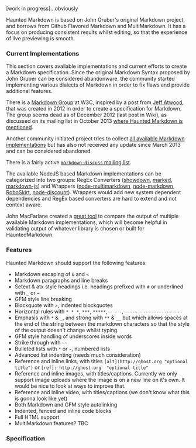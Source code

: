 [work in progress]...obviously

Haunted Markdown is based on John Gruber's original Markdown project, and borrows from Github Flavored Markdown and MultiMarkdown. It has a focus on producing consistent results whilst editing, so that the experience of live previewing is smooth.

### Current Implementations

This section covers available implementations and current efforts to create a Markdown specification. Since the original Markdown Syntax proposed by John Gruber can be considered abandonware, the community started implementing various dialects of Markdown in order to fix flaws and provide additional features. 

There is a [Markdown Group](http://www.w3.org/community/markdown/) at W3C, inspired by a post from [Jeff Atwood](http://www.codinghorror.com/blog/2012/10/the-future-of-markdown.html), that was created in 2012 in order to create a specification for Markdown. The group seems dead as of December 2012 (last post in Wiki), as discussed on its mailing list in October 2013 [where Haunted Markdown is mentioned](http://lists.w3.org/Archives/Public/public-markdown/2013Oct/0004.html).

Another community initiated project tries to collect [all available Markdown implementations](https://github.com/markdown/markdown.github.com/wiki/Implementations) but has also not received any update since March 2013 and can be considered abandoned.

There is a fairly active [`markdown-discuss` mailing list](http://six.pairlist.net/pipermail/markdown-discuss/).

The available NodeJS based Markdown implementations can be categorized into two groups: RegEx Converters ([showdown](https://github.com/coreyti/showdown), [marked](https://github.com/chjj/marked), [markdown-js](https://github.com/evilstreak/markdown-js)) and Wrappers ([node-multimarkdown](https://github.com/dtjm/node-multimarkdown), [node-markdown](https://github.com/andris9/node-markdown), [RoboSkirt](https://github.com/benmills/robotskirt), [node-discount](https://github.com/visionmedia/node-discount)). Wrappers would add new system dependent dependencies and RegEx based converters are hard to extend and not context aware.

John MacFarlane created a [great tool](http://johnmacfarlane.net/babelmark2/) to compare the output of multiple available Markdown implementations, which will become helpful in validating output of whatever library is chosen or built for HauntedMarkdown.

### Features

Haunted Markdown should support the following features:

* Markdown escaping of `&` and `<`
* Markdown paragraphs and line breaks
* Setext & atx style headings i.e. headings prefixed with `#` or underlined with `_` or `=`
* GFM style line breaking
* Blockquote with `>`, indented blockquotes 
* Horizontal rules with `* * *`, `***`, `*****`, `- - -`, `----------------------`
* Emphasis with `*` & `_`, and strong with `**` & `__` but which allows spaces at the end of the string between the markdown characters so that the style of the output doesn't change whilst typing.
* GFM style handling of underscores inside words
* Strike through with `~~`
* Bulleted lists with `*` or `-`, numbered lists
* Advanced list indenting (needs much consideration)
* Reference and inline links, with titles `[alt](http://ghost.org "optional title")` or `[ref]: http://ghost.org  "optional title"`
* Reference and inline images, with titles/captions. Currently we only support image uploads where the image is on a new line on it's own. It would be nice to look at ways to improve that.
* Reference and inline video, with titles/captions (we don't know what this is gonna look like yet)
* Both Markdown and GFM style autolinking
* Indented, fenced and inline code blocks
* Full HTML support
* MultiMarkdown features? TBC

### Specification